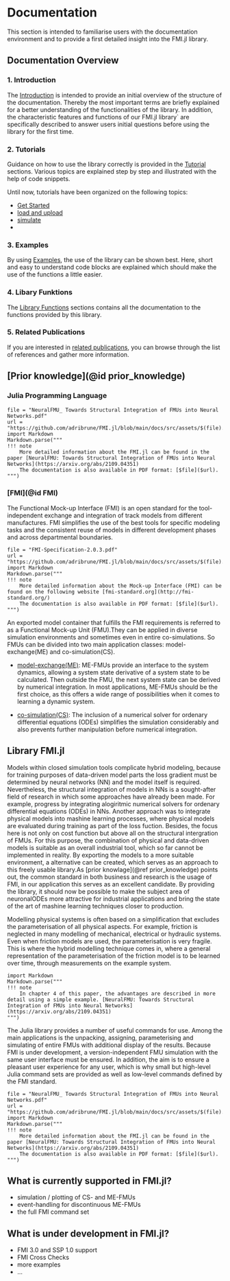
# Documentation 
This section is intended to familiarise users with the documentation environment and to provide a first detailed insight into the FMI.jl library.

## Documentation Overview
### 1. Introduction
The [Introduction]() is intended to provide an initial overview of the structure of the documentation. Thereby the most important terms are briefly explained for a better understanding of the functionalities of the library. In addition, the characteristic features and functions of our FMI.jl library` are specifically described to answer users initial questions before using the library for the first time.  

### 2. Tutorials
Guidance on how to use the library correctly is provided in the [Tutorial]() sections. Various topics are explained step by step and illustrated with the help of code snippets.  

Until now, tutorials have been organized on the following topics:
- [Get Started]()
- [load and upload]()
- [simulate]()
- 

### 3. Examples
By using [Examples](), the use of the library can be shown best. Here, short and easy to understand code blocks are explained which should make the use of the functions a little easier.


### 4. Libary Funktions
The [Library Functions]() sections contains all the documentation to the functions provided by this library.  




### 5. Related Publications
If you are interested in [related publications](), you can browse through the list of references and gather more information. 

## [Prior knowledge](@id prior_knowledge)

### Julia Programming Language


```@eval
file = "NeuralFMU_ Towards Structural Integration of FMUs into Neural Networks.pdf"
url = "https://github.com/adribrune/FMI.jl/blob/main/docs/src/assets/$(file).pdf"
import Markdown
Markdown.parse("""
!!! note
    More detailed information about the FMI.jl can be found in the paper [NeuralFMU: Towards Structural Integration of FMUs into Neural Networks](https://arxiv.org/abs/2109.04351)
    The documentation is also available in PDF format: [$file]($url).
""")
```  

### [FMI](@id FMI) 
The Functional Mock-up Interface (FMI) is an open standard for the tool-independent exchange and integration of track models from different manufactures. FMI simplifies the use of the best tools for specific modeling tasks and the consistent reuse of models in different development phases and across departmental boundaries.

```@eval
file = "FMI-Specification-2.0.3.pdf"
url = "https://github.com/adribrune/FMI.jl/blob/main/docs/src/assets/$(file).pdf"
import Markdown
Markdown.parse("""
!!! note
    More detailed information about the Mock-up Interface (FMI) can be found on the following website [fmi-standard.org](http://fmi-standard.org/)
    The documentation is also available in PDF format: [$file]($url).
""")
```  

An exported model container that fulfills the FMI requirements is referred to as a Functional Mock-up Unit (FMU).They can be applied in diverse simulation environments and sometimes even in entire co-simulations. So FMUs can be divided into two main application classes: model-exchange(ME) and co-simulation(CS).

- <ins>model-exchange(ME)</ins>:  ME-FMUs provide an interface to the system dynamics, allowing a system state derivative of a system state to be calculated. Then outside the FMU, the next system state can be derived by numerical integration. In most applications, ME-FMUs should be the first choice, as this offers a wide range of possibilities when it comes to learning a dynamic system.

- <ins>co-simulation(CS)</ins>: The inclusion of a numerical solver for ordenary differential equations (ODEs) simplifies the simulation considerably and also prevents further manipulation before numerical integration.



## Library FMI.jl
Models within closed simulation tools complicate hybrid modeling, because for training purposes of data-driven model parts the loss gradient must be determined by neural networks (NN) and the model itself is required. Nevertheless, the structural integration of models in NNs is a sought-after field of research in which some approaches have already been made. For example, progress by integrating alogiritmic numerical solvers for ordenary differential equations (ODEs) in NNs. Another approach was to integrate physical models into mashine learning processes, where physical models are evaluated during training as part of the loss fuction. Besides, the focus here is not only on cost function but above all on the structural intergration of FMUs. For this purpose, the combination of physical and data-driven models is suitable as an overall industrial tool, which so far cannot be implemented in reality. By exporting the models to a more suitable environment, a alternative can be created, which serves as an approach to this freely usable library.As [prior knowlage](@ref prior_knowledge) points out, the common standard in both business and research is the usage of FMI, in our application this serves as an excellent candidate. By providing the library, it should now be possible to make the subject area of neuronalODEs more attractive for industrial applications and bring the state of the art of mashine learning techniques closer to production.  

Modelling physical systems is often based on a simplification that excludes the parameterisation of all physical aspects. For example, friction is neglected in many modelling of mechanical, electrical or hydraulic systems. Even when friction models are used, the parameterisation is very fragile. This is where the hybrid modelling technique comes in, where a general representation of the parameterisation of the friction model is to be learned over time, through measurements on the example system.
```@eval
import Markdown
Markdown.parse("""
!!! note
    In chapter 4 of this paper, the advantages are described in more detail using a simple example. [NeuralFMU: Towards Structural Integration of FMUs into Neural Networks](https://arxiv.org/abs/2109.04351)
""")
```  

The Julia library provides a number of useful commands for use. Among the main applications is the unpacking, assigning, parameterising and simulating of entire FMUs with additional display of the results.
Because FMI is under development, a version-independent FMU simulation with the same user interface must be ensured. In addition, the aim is to ensure a pleasant user experience for any user, which is why small but high-level Julia command sets are provided as well as low-level commands defined by the FMI standard.  


```@eval
file = "NeuralFMU_ Towards Structural Integration of FMUs into Neural Networks.pdf"
url = "https://github.com/adribrune/FMI.jl/blob/main/docs/src/assets/$(file).pdf"
import Markdown
Markdown.parse("""
!!! note
    More detailed information about the FMI.jl can be found in the paper [NeuralFMU: Towards Structural Integration of FMUs into Neural Networks](https://arxiv.org/abs/2109.04351)
    The documentation is also available in PDF format: [$file]($url).
""")
```  

## What is currently supported in FMI.jl?
- simulation / plotting of CS- and ME-FMUs
- event-handling for discontinuous ME-FMUs
- the full FMI command set

## What is under development in FMI.jl?
- FMI 3.0 and SSP 1.0 support
- FMI Cross Checks
- more examples
- ...
